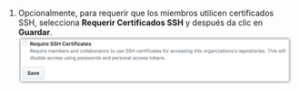 1. Opcionalmente, para requerir que los miembros utilicen certificados SSH, selecciona **Requerir Certificados SSH** y después da clic en **Guardar**. ![Casilla de Requerir Certificado SSH y botón de guardar](/assets/images/help/organizations/require-ssh-cert.png)
